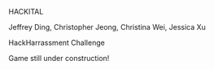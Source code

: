 HACKITAL

Jeffrey Ding, Christopher Jeong, Christina Wei, Jessica Xu

HackHarrassment Challenge

Game still under construction!